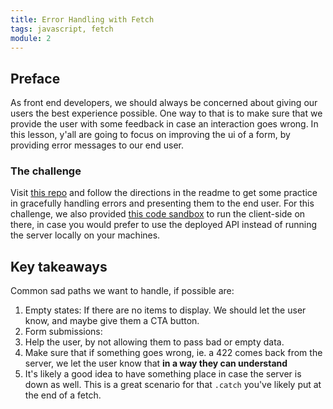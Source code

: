 ```yaml
---
title: Error Handling with Fetch
tags: javascript, fetch
module: 2
---
```


## Preface

As front end developers, we should always be concerned about giving our users the best experience possible. One way to that is to make sure that we provide the user with some feedback in case an interaction goes wrong. In this lesson, y'all are going to focus on improving the ui of a form, by providing error messages to our end user.

### The challenge

Visit [this repo](https://github.com/turingschool-examples/fe2-fetch-practice/tree/error-handling) and follow the directions in the readme to get some practice in gracefully handling errors and presenting them to the end user.
For this challenge, we also provided [this code sandbox](https://codesandbox.io/s/great-wildflower-o8ibx?file=/src/index.js) to run the client-side on there, in case you would prefer to use the deployed API instead of running the server locally on your machines.

## Key takeaways

Common sad paths we want to handle, if possible are:
1. Empty states: If there are no items to display. We should let the user know, and maybe give them a CTA button.
2. Form submissions:
  1. Help the user, by not allowing them to pass bad or empty data.
  2. Make sure that if something goes wrong, ie. a 422 comes back from the server, we let the user know that **in a way they can understand**
3. It's likely a good idea to have something place in case the server is down as well. This is a great scenario for that `.catch` you've likely put at the end of a fetch.
